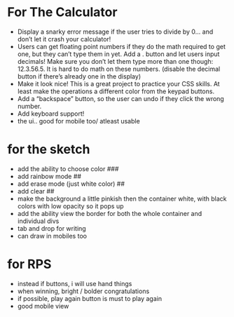 # For The Calculator
- Display a snarky error message if the user tries to divide by 0… 
and don’t let it crash your calculator!
- Users can get floating point numbers if they do the math required to get one, but they can’t type them in yet. Add a . button and let users input decimals! Make sure you don’t let them type more than one though: 12.3.56.5. It is hard to do math on these numbers. (disable the decimal button if there’s already one in the display)
- Make it look nice! This is a great project to practice your CSS skills. At least make the operations a different color from the keypad buttons.
- Add a “backspace” button, so the user can undo if they click the wrong number.
- Add keyboard support!
- the ui.. good for mobile too/ atleast usable


# for the sketch

- add the ability to choose color  ###
- add rainbow mode ##
- add erase mode (just white color) ##
- add clear ##
- make the background a little pinkish 
then the container white, with black
colors with low opacity so it pops up
- add the ability view the border for
both the whole container and individual divs
- tab and drop for writing
- can draw in mobiles too

# for RPS

- instead if buttons, i will use hand things
- when winning, bright / bolder congratulations
- if possible, play again button is must to play again
- good mobile view
